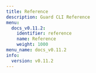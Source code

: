 ```yaml
---
title: Reference
description: Guard CLI Reference
menu:
  docs_v0.11.2:
    identifier: reference
    name: Reference
    weight: 1000
menu_name: docs_v0.11.2
info:
  version: v0.11.2
---
```


